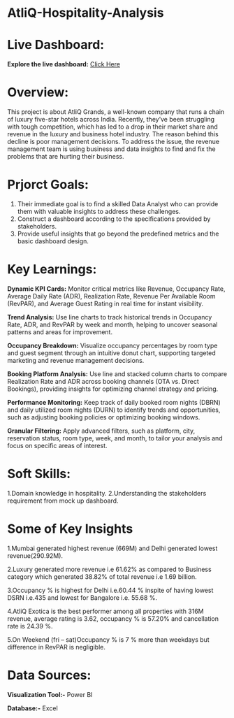 # AtliQ-Hospitality-Analysis

# Live Dashboard:
**Explore the live dashboard:** [Click Here](https://app.powerbi.com/view?r=eyJrIjoiNDkyNjk0ZDAtYWQ4OC00NTBhLWFmYTgtMmVkMzAzODI4OGQ0IiwidCI6ImM2ZTU0OWIzLTVmNDUtNDAzMi1hYWU5LWQ0MjQ0ZGM1YjJjNCJ9)


# Overview:
This project is about AtliQ Grands, a well-known company that runs a chain of luxury five-star hotels across India. Recently, they’ve been struggling with tough competition, which has led to a drop in their market share and revenue in the luxury and business hotel industry. The reason behind this decline is poor management decisions. To address the issue, the revenue management team is using business and data insights to find and fix the problems that are hurting their business.


# Prjorct Goals:
1. Their immediate goal is to find a skilled Data Analyst who can provide them with valuable insights to address these challenges.
2. Construct a dashboard according to the specifications provided by stakeholders.
3. Provide useful insights that go beyond the predefined metrics and the basic dashboard design.


# Key Learnings:
**Dynamic KPI Cards:** Monitor critical metrics like Revenue, Occupancy Rate, Average Daily Rate (ADR), Realization Rate, Revenue Per Available Room (RevPAR), and Average Guest Rating in real time for instant visibility.

**Trend Analysis:** Use line charts to track historical trends in Occupancy Rate, ADR, and RevPAR by week and month, helping to uncover seasonal patterns and areas for improvement.

**Occupancy Breakdown:** Visualize occupancy percentages by room type and guest segment through an intuitive donut chart, supporting targeted marketing and revenue management decisions.

**Booking Platform Analysis:** Use line and stacked column charts to compare Realization Rate and ADR across booking channels (OTA vs. Direct Bookings), providing insights for optimizing channel strategy and pricing.

**Performance Monitoring:** Keep track of daily booked room nights (DBRN) and daily utilized room nights (DURN) to identify trends and opportunities, such as adjusting booking policies or optimizing booking windows.

**Granular Filtering:** Apply advanced filters, such as platform, city, reservation status, room type, week, and month, to tailor your analysis and focus on specific areas of interest.


# Soft Skills:
1.Domain knowledge in hospitality.
2.Understanding the stakeholders requirement from mock up dashboard.

# Some of Key Insights 
1.Mumbai generated highest revenue (669M) and Delhi generated lowest revenue(290.92M).

2.Luxury generated more revenue i.e 61.62% as compared to Business category which generated 38.82% of total revenue i.e 1.69 billion.

3.Occupancy % is highest for Delhi i.e.60.44 % inspite of having lowest DSRN i.e.435 and lowest for Bangalore i.e. 55.68 %.

4.AtliQ Exotica is the best performer among all properties with 316M revenue, average rating is 3.62, occupancy % is 57.20% and cancellation rate is 24.39 %.

5.On Weekend (fri – sat)Occupancy % is 7 % more than weekdays but difference in RevPAR is negligible.


# Data Sources:
**Visualization Tool:-** Power BI

**Database:-** Excel













